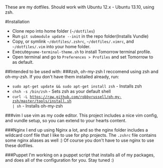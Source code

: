 These are my dotfiles. Should work with Ubuntu 12.x - Ubuntu 13.10, using zsh.

#Installation

 - Clone repo into home folder (<code>~/dotfiles</code>)
 - Run <code>git submodule update --init</code> in the repo folder(Installs Vundle)
 - Copy, or symlink <code>~/dotfiles/.zshrc</code>, <code>~/dotfiles/.vimrc</code>, and <code>~/dotfiles/.vim</code> into your home folder.
 - Execute<code>gnome-terminal-theme.sh</code> to install Tomorrow terminal profile.
 - Open terminal and go to <code>Preferences > Profiles</code> and set Tomorrow to as default.


##Intended to be used with:
###zsh, oh-my-zsh
I reccomend using zsh and oh-my-zsh. If you don't have them installed already, run:
 - <code>sudo apt-get update && sudo apt-get install zsh</code> - Installs zsh
 - <code>chsh -s /bin/zsh</code> - Sets zsh as your default shell
 - <code>curl -L https://raw.github.com/robbyrussell/oh-my-zsh/master/tools/install.sh | sh</code> - Installs oh-my-zsh

###vim
I use vim as my code editor. This project includes a nice vim config, and vundle setup, so you can extend to your hearts content.

###Nginx
I end up using Nginx a lot, and so the nginx folder includes a wildcard conf file that I like to use for php projects. The <code>.zshrc</code> file contains some nginx aliases as well :) Of course you don't have to use nginx to use these dotfiles.

###Puppet
I'm working on a puppet script that installs all of my packages, and does all of the configuration for you. Stay tuned :)
